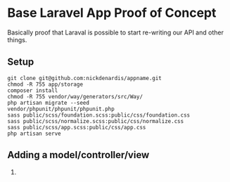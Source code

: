 # Base Laravel App Proof of Concept

Basically proof that Laraval is possible to start re-writing our API and other things.

## Setup

    git clone git@github.com:nickdenardis/appname.git
    chmod -R 755 app/storage
    composer install
    chmod -R 755 vendor/way/generators/src/Way/
    php artisan migrate --seed
    vendor/phpunit/phpunit/phpunit.php
    sass public/scss/foundation.scss:public/css/foundation.css
    sass public/scss/normalize.scss:public/css/normalize.css
    sass public/scss/app.scss:public/css/app.css
    php artisan serve

## Adding a model/controller/view

1. 